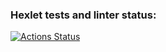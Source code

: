 ### Hexlet tests and linter status:
[![Actions Status](https://github.com/portal-x/frontend-project-lvl4/workflows/hexlet-check/badge.svg)](https://github.com/portal-x/frontend-project-lvl4/actions)